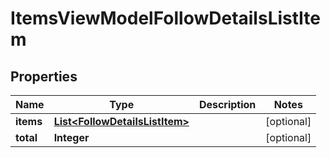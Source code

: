 # ItemsViewModelFollowDetailsListItem

## Properties
Name | Type | Description | Notes
------------ | ------------- | ------------- | -------------
**items** | [**List&lt;FollowDetailsListItem&gt;**](FollowDetailsListItem.md) |  |  [optional]
**total** | **Integer** |  |  [optional]

